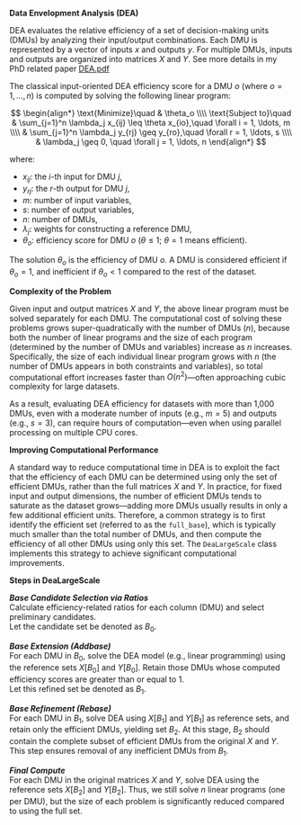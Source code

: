**Data Envelopment Analysis (DEA)**

DEA evaluates the relative efficiency of a set of decision-making units (DMUs) by analyzing their input/output combinations. Each DMU is represented by a vector of inputs $x$ and outputs $y$. For multiple DMUs, inputs and outputs are organized into matrices $X$ and $Y$. See more details in my PhD related paper [DEA.pdf](DEA.pdf) 

The classical input-oriented DEA efficiency score for a DMU $o$ (where $o = 1, \ldots, n$) is computed by solving the following linear program:

$$
\begin{align*}
\text{Minimize}\quad & \theta_o \\\\
\text{Subject to}\quad
    & \sum_{j=1}^n \lambda_j x_{ij} \leq \theta x_{io},\quad \forall i = 1, \ldots, m \\\\
    & \sum_{j=1}^n \lambda_j y_{rj} \geq y_{ro},\quad \forall r = 1, \ldots, s \\\\
    & \lambda_j \geq 0, \quad \forall j = 1, \ldots, n
\end{align*}
$$

where:

- $x_{ij}$: the $i$-th input for DMU $j$,
- $y_{rj}$: the $r$-th output for DMU $j$,
- $m$: number of input variables,
- $s$: number of output variables,
- $n$: number of DMUs,
- $\lambda_j$: weights for constructing a reference DMU,
- $\theta_o$: efficiency score for DMU $o$ ($\theta \leq 1$; $\theta = 1$ means efficient).

The solution $\theta_o$ is the efficiency of DMU $o$. A DMU is considered efficient if $\theta_o = 1$, and inefficient if $\theta_o < 1$ compared to the rest of the dataset.



**Complexity of the Problem**

Given input and output matrices $X$ and $Y$, the above linear program must be solved separately for each DMU. The computational cost of solving these problems grows super-quadratically with the number of DMUs ($n$), because both the number of linear programs and the size of each program (determined by the number of DMUs and variables) increase as $n$ increases. Specifically, the size of each individual linear program grows with $n$ (the number of DMUs appears in both constraints and variables), so total computational effort increases faster than $O(n^2)$—often approaching cubic complexity for large datasets.

As a result, evaluating DEA efficiency for datasets with more than 1,000 DMUs, even with a moderate number of inputs (e.g., $m = 5$) and outputs (e.g., $s = 3$), can require hours of computation—even when using parallel processing on multiple CPU cores.

**Improving Computational Performance**

A standard way to reduce computational time in DEA is to exploit the fact that the efficiency of each DMU can be determined using only the set of efficient DMUs, rather than the full matrices $X$ and $Y$. In practice, for fixed input and output dimensions, the number of efficient DMUs tends to saturate as the dataset grows—adding more DMUs usually results in only a few additional efficient units. Therefore, a common strategy is to first identify the efficient set (referred to as the `full_base`), which is typically much smaller than the total number of DMUs, and then compute the efficiency of all other DMUs using only this set. The `DeaLargeScale` class implements this strategy to achieve significant computational improvements.      

**Steps in DeaLargeScale**

***Base Candidate Selection via Ratios***  
Calculate efficiency-related ratios for each column (DMU) and select preliminary candidates.  
Let the candidate set be denoted as $B_0$.

***Base Extension (Addbase)***  
For each DMU in $B_0$, solve the DEA model (e.g., linear programming) using the reference sets $X[B_0]$ and $Y[B_0]$. Retain those DMUs whose computed efficiency scores are greater than or equal to $1$.  
Let this refined set be denoted as $B_1$.

***Base Refinement (Rebase)***  
For each DMU in $B_1$, solve DEA using $X[B_1]$ and $Y[B_1]$ as reference sets, and retain only the efficient DMUs, yielding set $B_2$. At this stage, $B_2$ should contain the complete subset of efficient DMUs from the original $X$ and $Y$. This step ensures removal of any inefficient DMUs from $B_1$.

***Final Compute***  
For each DMU in the original matrices $X$ and $Y$, solve DEA using the reference sets $X[B_2]$ and $Y[B_2]$. Thus, we still solve $n$ linear programs (one per DMU), but the size of each problem is significantly reduced compared to using the full set.





